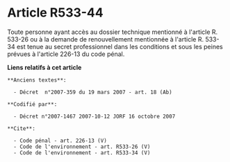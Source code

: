 # Article R533-44

Toute personne ayant accès au dossier technique mentionné à l'article R. 533-26 ou à la demande de renouvellement mentionnée
à l'article R. 533-34 est tenue au secret professionnel dans les conditions et sous les peines prévues à l'article 226-13 du
code pénal.

**Liens relatifs à cet article**

	**Anciens textes**:

	  - Décret  n°2007-359 du 19 mars 2007 - art. 18 (Ab)

	**Codifié par**:

	  - Décret n°2007-1467 2007-10-12 JORF 16 octobre 2007

	**Cite**:

	  - Code pénal - art. 226-13 (V)
	  - Code de l'environnement - art. R533-26 (V)
	  - Code de l'environnement - art. R533-34 (V)
